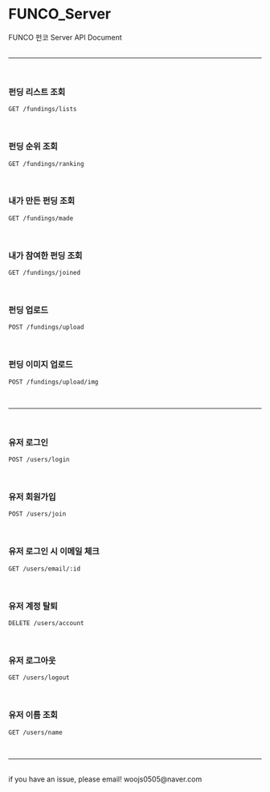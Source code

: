 # FUNCO_Server

FUNCO 펀코 Server API Document
<br/><br/>

---

<br/>

### 펀딩 리스트 조회

```
GET /fundings/lists
```

<br/>

### 펀딩 순위 조회

```
GET /fundings/ranking
```

<br/>

### 내가 만든 펀딩 조회

```
GET /fundings/made
```

<br/>

### 내가 참여한 펀딩 조회

```
GET /fundings/joined
```

<br/>

### 펀딩 업로드

```
POST /fundings/upload
```

<br/>

### 펀딩 이미지 업로드

```
POST /fundings/upload/img
```

<br/>

---

<br/>

### 유저 로그인

```
POST /users/login
```

<br/>

### 유저 회원가입

```
POST /users/join
```

<br/>

### 유저 로그인 시 이메일 체크

```
GET /users/email/:id
```

<br/>

### 유저 계정 탈퇴

```
DELETE /users/account
```

<br/>

### 유저 로그아웃

```
GET /users/logout
```

<br/>

### 유저 이름 조회

```
GET /users/name
```

<br/>

---

<br/>
if you have an issue, please email!
woojs0505@naver.com
